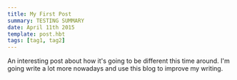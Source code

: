 ```yaml
---
title: My First Post
summary: TESTING SUMMARY
date: April 11th 2015
template: post.hbt
tags: [tag1, tag2]
---
```


An interesting post about how it's going to be different this time around. I'm going write a lot more nowadays and use this blog to improve my writing.
